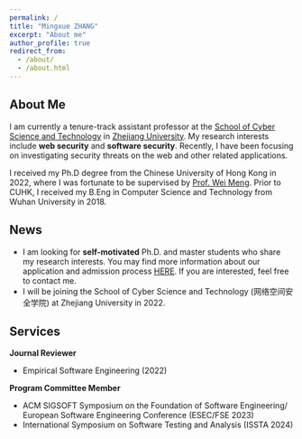 ```yaml
---
permalink: /
title: "Mingxue ZHANG"
excerpt: "About me"
author_profile: true
redirect_from: 
  - /about/
  - /about.html
---
```


## About Me

I am currently a tenure-track assistant professor at the [School of Cyber Science and Technology](https://icsr.zju.edu.cn) in [Zhejiang University](https://www.zju.edu.cn). My research interests include **web security** and **software security**. Recently, I have been focusing on investigating security threats on the web and other related applications.

I received my Ph.D degree from the Chinese University of Hong Kong in 2022, where I was fortunate to be supervised by [Prof. Wei Meng](https://www.cse.cuhk.edu.hk/~wei). Prior to CUHK, I received my B.Eng in Computer Science and Technology from Wuhan University in 2018.

## News

- I am looking for **self-motivated** Ph.D. and master students who share my research interests. You may find more information about our application and admission process [HERE](http://www.cs.zju.edu.cn/csen/2022/0817/c27006a2609353/page.htm). If you are interested, feel free to contact me. 
- I will be joining the School of Cyber Science and Technology (网络空间安全学院) at Zhejiang University in 2022.

## Services
**Journal Reviewer**<br>
- Empirical Software Engineering (2022)

**Program Committee Member**<br>
- ACM SIGSOFT Symposium on the Foundation of Software Engineering/ European Software Engineering Conference (ESEC/FSE 2023)<br>
- International Symposium on Software Testing and Analysis (ISSTA 2024)






